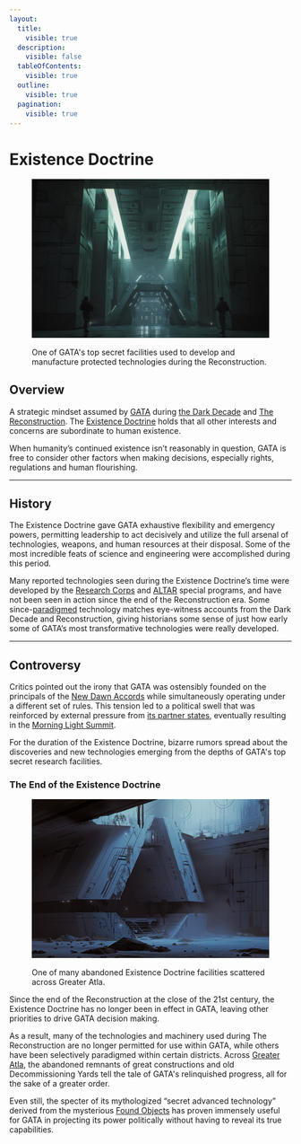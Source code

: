 ```yaml
---
layout:
  title:
    visible: true
  description:
    visible: false
  tableOfContents:
    visible: true
  outline:
    visible: true
  pagination:
    visible: true
---
```


# Existence Doctrine

<figure><img src="../../../.gitbook/assets/existencedoctrine-453.png" alt=""><figcaption><p>One of GATA's top secret facilities used to develop and manufacture protected technologies during the Reconstruction.</p></figcaption></figure>

## Overview

A strategic mindset assumed by [GATA](../the-basics.md) during [the Dark Decade](../../history/the-dark-decade.md) and [The Reconstruction](../../history/the-reconstruction.md). The [Existence Doctrine](existence-doctrine.md) holds that all other interests and concerns are subordinate to human existence.

When humanity’s continued existence isn’t reasonably in question, GATA is free to consider other factors when making decisions, especially rights, regulations and human flourishing.

***

## History

The Existence Doctrine gave GATA exhaustive flexibility and emergency powers, permitting leadership to act decisively and utilize the full arsenal of technologies, weapons, and human resources at their disposal. Some of the most incredible feats of science and engineering were accomplished during this period.

Many reported technologies seen during the Existence Doctrine’s time were developed by the [Research Corps](../../sol/institutions/the-research-corps.md) and [ALTAR](../institutions/altar.md) special programs, and have not been seen in action since the end of the Reconstruction era. Some since-[paradigmed](../politics/paradigms.md) technology matches eye-witness accounts from the Dark Decade and Reconstruction, giving historians some sense of just how early some of GATA’s most transformative technologies were really developed.

***

## Controversy

Critics pointed out the irony that GATA was ostensibly founded on the principals of the [New Dawn Accords](../politics/new-dawn-accords.md) while simultaneously operating under a different set of rules. This tension led to a political swell that was reinforced by external pressure from [its partner states](../politics/new-dawn-accords.md#signatories), eventually resulting in the [Morning Light Summit](../politics/new-dawn-accords.md#the-morning-light-summit).

For the duration of the Existence Doctrine, bizarre rumors spread about the discoveries and new technologies emerging from the depths of GATA's top secret research facilities.

### The End of the Existence Doctrine

<figure><img src="../../../.gitbook/assets/existencedoctrine.png" alt="" width="563"><figcaption><p>One of many abandoned Existence Doctrine facilities scattered across Greater Atla.</p></figcaption></figure>

Since the end of the Reconstruction at the close of the 21st century, the Existence Doctrine has no longer been in effect in GATA, leaving other priorities to drive GATA decision making.

As a result, many of the technologies and machinery used during The Reconstruction are no longer permitted for use within GATA, while others have been selectively paradigmed within certain districts. Across [Greater Atla](../politics/greater-atla.md), the abandoned remnants of great constructions and old Decommissioning Yards tell the tale of GATA's relinquished progress, all for the sake of a greater order.

Even still, the specter of its mythologized “secret advanced technology” derived from the mysterious [Found Objects](../../science-and-tech/found-objects.md) has proven immensely useful for GATA in projecting its power politically without having to reveal its true capabilities.
